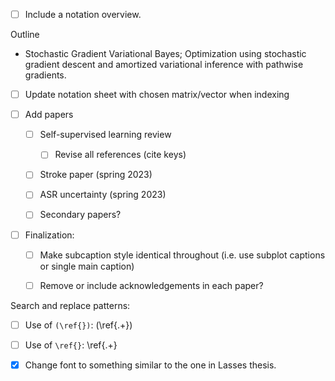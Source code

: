 - [ ] Include a notation overview.


Outline
- Stochastic Gradient Variational Bayes; Optimization using stochastic gradient descent and amortized variational inference with pathwise gradients.

- [ ] Update notation sheet with chosen matrix/vector when indexing

- [ ] Add papers
  - [ ] Self-supervised learning review
    - [ ] Revise all references (cite keys)
  - [ ] Stroke paper (spring 2023)
  - [ ] ASR uncertainty (spring 2023)
  - [ ] Secondary papers?


- [ ] Finalization:
  - [ ] Make subcaption style identical throughout (i.e. use subplot captions or single main caption)
  - [ ] Remove or include acknowledgements in each paper?


Search and replace patterns:
- [ ] Use of `(\ref{})`: \(\\ref\{.+\}\)
- [ ] Use of `\ref{}`:   \\ref\{.+\}

- [X] Change font to something similar to the one in Lasses thesis.

